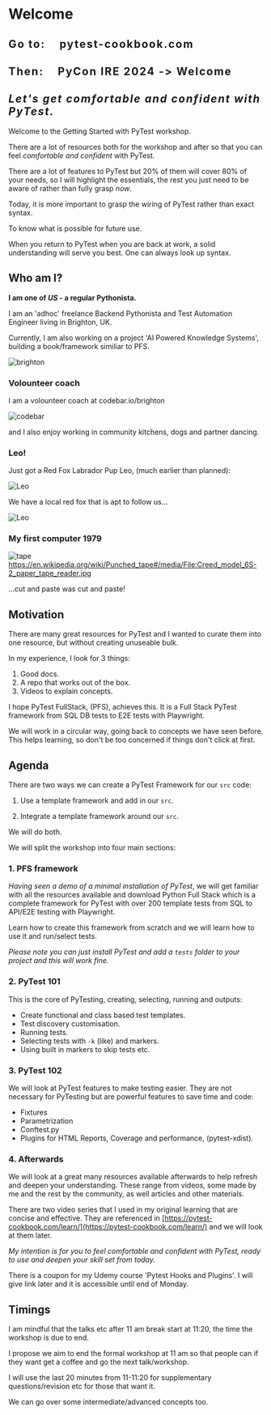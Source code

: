 # Welcome

<h2 style="font-weight:bold;letter-spacing:2px">Go to: &nbsp;&nbsp;&nbsp;pytest-cookbook.com</h2>

<h2 style="font-weight:bold;letter-spacing:2px">Then: &nbsp;&nbsp;&nbsp;PyCon IRE 2024 -> Welcome</h2>


<h2 style="font-style:italic;font-weight:bold;letter-spacing:2px">Let's get comfortable and confident with PyTest.</h2>

Welcome to the Getting Started with PyTest workshop.

There are a lot of resources both for the workshop and after so that you can feel *comfortable and confident* with PyTest.

There are a lot of features to PyTest but 20% of them will cover 80% of your needs, so I will highlight the essentials, the rest you just need to be aware of rather than fully grasp *now*.

Today, it is more important to grasp the wiring of PyTest rather than exact syntax. 

To know what is possible for future use.

When you return to PyTest when you are back at work, a solid understanding will serve you best. One can always look up syntax.

## Who am I?

**I am one of *US* - a regular Pythonista.**

I am an 'adhoc' freelance Backend Pythonista and Test Automation Engineer living in Brighton, UK.

Currently, I am also working on a project 'AI Powered Knowledge Systems', building a book/framework similiar to PFS.

<!-- (I have a Django-PyTest Book similar to PFS - incomplete but lots of useful information: [https://django-fullstack-testing.netlify.app/pytest_django/](https://django-fullstack-testing.netlify.app/pytest_django/)) -->


![brighton](../images/workshop/brighton.jpg)

### Volounteer coach

I am a volounteer coach at codebar.io/brighton 

![codebar](../images/workshop/codebar.png)

and I also enjoy working in community kitchens, dogs and partner dancing.

### Leo!

Just got a Red Fox Labrador Pup Leo, (much earlier than planned):

![Leo](../images/workshop/leo-carrot.png)

We have a local red fox that is apt to follow us...

![Leo](../images/workshop/leo-fox.png)

### My first computer 1979

![tape](../images/workshop/paper-tape.jpg)
https://en.wikipedia.org/wiki/Punched_tape#/media/File:Creed_model_6S-2_paper_tape_reader.jpg

...cut and paste was cut and paste!

## Motivation

There are many great resources for PyTest and I wanted to curate them into one resource, but without creating unuseable bulk.

In my experience, I look for 3 things:

1. Good docs.
2. A repo that works out of the box.
3. Videos to explain concepts.

I hope PyTest FullStack, (PFS), achieves this. It is a Full Stack PyTest framework from SQL DB tests to E2E tests with Playwright.

We will work in a circular way, going back to concepts we have seen before. This helps learning, so don't be too concerned if things don't click at first.

## Agenda

There are two ways we can create a PyTest Framework for our `src` code:

1. Use a template framework and add in our `src`.

2. Integrate a template framework around our `src`.

We will do both.

We will split the workshop into four main sections:

### 1. PFS framework

*Having seen a demo of a minimal installation of PyTest*, we will get familiar with all the resources available and download Python Full Stack which is a complete framework for PyTest with over 200 template tests from SQL to API/E2E testing with Playwright. 

Learn how to create this framework from scratch and we will learn how to use it and run/select tests.

*Please note you can just install PyTest and add a `tests` folder to your project and this will work fine.*

### 2. PyTest 101

This is the core of PyTesting, creating, selecting, running and outputs:

- Create functional and class based test templates.
- Test discovery customisation.
- Running tests.
- Selecting tests with `-k` (like) and markers.
- Using built in markers to skip tests etc.


### 3. PyTest 102

We will look at PyTest features to make testing easier. They are not necessary for PyTesting but are powerful features to save time and code:

- Fixtures
- Parametrization
- Conftest.py
- Plugins for HTML Reports, Coverage and performance, (pytest-xdist).

### 4. Afterwards

We will look at a great many resources available afterwards to help refresh and deepen your understanding. These range from videos, some made by me and the rest by the community, as well articles and other materials.

There are two video series that I used in my original learning that are concise and effective. They are referenced in [https://pytest-cookbook.com/learn/](https://pytest-cookbook.com/learn/) and we will look at them later.

*My intention is for you to feel comfortable and confident with PyTest, ready to use and deepen your skill set from today.*

There is a coupon for my Udemy course 'Pytest Hooks and Plugins'. I will give link later and it is accessible until end of Monday.

## Timings

I am mindful that the talks etc after 11 am break start at 11:20, the time the workshop is due to end.

I propose we aim to end the formal workshop at 11 am so that people can if they want get a coffee and go the next talk/workshop.

I will use the last 20 minutes from 11-11:20 for supplementary questions/revision etc for those that want it.

We can go over some intermediate/advanced concepts too.

<br>



